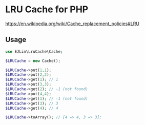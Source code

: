 # LRU Cache for PHP
https://en.wikipedia.org/wiki/Cache_replacement_policies#LRU
## Usage

```php
use EJLin\LruCache\Cache;

$LRUCache = new Cache();

$LRUCache->put(1,1);
$LRUCache->put(2,2);
$LRUCache->get(1); // 1
$LRUCache->put(3,3);
$LRUCache->get(2); // -1 (not found)
$LRUCache->put(4,4);
$LRUCache->get(1); // -1 (not found)
$LRUCache->get(3); // 3
$LRUCache->get(4); // 4

$LRUCache->toArray(); // [4 => 4, 3 => 3];
```
